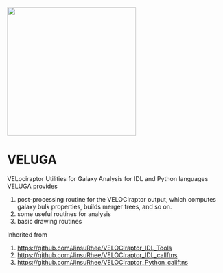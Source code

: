 <img src="https://github.com/JinsuRhee/VELUGA/assets/41977039/eebba804-818d-495a-b9e2-8f380918f902" width="300" height="300">

# VELUGA
VELociraptor Utilities for Galaxy Analysis for IDL and Python languages
VELUGA provides
1) post-processing routine for the VELOCIraptor output, which computes galaxy bulk properties, builds merger trees, and so on.
2) some useful routines for analysis
3) basic drawing routines

Inherited from 
1) https://github.com/JinsuRhee/VELOCIraptor_IDL_Tools
2) https://github.com/JinsuRhee/VELOCIraptor_IDL_callftns
3) https://github.com/JinsuRhee/VELOCIraptor_Python_callftns
